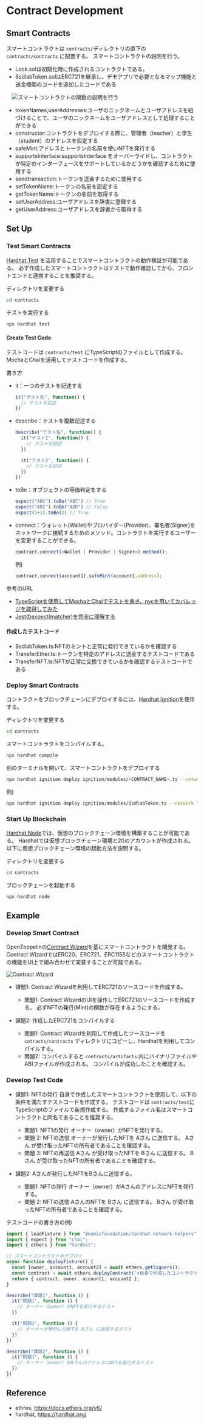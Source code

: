 # Contract Development

## Smart Contracts

スマートコントラクトは `contracts/`ディレクトリの直下の `contracts/contracts` に配置する。
スマートコントラクトの説明を行う。
- Lock.solは初期化時に作成されるコントラクトである。
- SsdlabToken.solはERC721を継承し、デモアプリで必要となるマップ機能と送金機能のコードを追加したコードである

　![スマートコントラクトの関数の説明を行う](../images/class.png)

  - tokenNames,userAddresses:ユーザのニックネームとユーザアドレスを紐づけることで、ユーザのニックネームをユーザアドレスとして処理することができる
  - constructor:コントラクトをデプロイする際に、管理者（teacher）と学生（student）のアドレスを設定する
  - safeMint:アドレスとトークンの名前を使いNFTを発行する
  - supportsInterface:supportsInterface をオーバーライドし、コントラクトが特定のインターフェースをサポートしているかどうかを確認するために使用する
  - sendtransaction:トークンを送金するために使用する
  - setTokenName:トークンの名前を設定する
  - getTokenName:トークンの名前を取得する
  - setUserAddress:ユーザアドレスを辞書に登録する
  - getUserAddress:ユーザアドレスを辞書から取得する

## Set Up

### Test Smart Contracts

[Hardhat Test](https://hardhat.org/tutorial/testing-contracts) を活用することでスマートコントラクトの動作検証が可能である。
必ず作成したスマートコントラクトはテストで動作確認してから、フロントエンドと連携することを推奨する。

ディレクトリを変更する
```bash
cd contracts
```

テストを実行する
```bash
npx hardhat test
```

#### Create Test Code

テストコードは `contracts/test` にTypeScriptのファイルとして作成する。
MochaとChaiを活用してテストコードを作成する。

書き方
- it：一つのテストを記述する
    ```ts
    it("テスト名", function() {
      // テストを記述
    })
    ```
- describe：テストを複数記述する
    ```ts
    describe("テスト名", function() {
      it("テスト1", function() {
        // テストを記述
      })

      it("テスト2", function() {
        // テストを記述
      })
    })
    ```
- toBe：オブジェクトの等価判定をする
    ```ts
    expect("ABC").toBe("ABC") // True
    expect("ABC").toBe("ABD") // False
    expect(1+1).toBe(2) // True
    ```
- connect：ウォレット(Wallet)やプロバイダー(Provider)、署名者(Signer)をネットワークに接続するためのメソッド。コントラクトを実行するユーザーを変更することができる。
    ```ts
    contract.connect(<Wallet | Provider | Signer>).method();
    ```
    例)
    ```ts
    contract.connect(account1).safeMint(account1.address);
    ```

参考のURL
- [TypeScriptを使用してMochaとChaiでテストを書き、nycを用いてカバレッジを取得してみた](https://dev.classmethod.jp/articles/mocha_chai_nyc_with_ts/#toc-1)
- [Jestのexpect(matcher)を完全に理解する](https://zenn.dev/t_poyo/articles/4c47373e364718)

#### 作成したテストコード
- SsdlabToken.ts:NFTのミントと正常に発行できているかを確認する
- TransferEther.ts:トークンを特定のアドレスに送金するテストコードである
- TransferNFT.ts:NFTが正常に交換できているかを確認するテストコードである

### Deploy Smart Contracts

コントラクトをブロックチェーンにデプロイするには、[Hardhat Ignition](https://hardhat.org/ignition/docs/getting-started#overview)を使用する。


ディレクトリを変更する
```bash
cd contracts
```

スマートコントラクトをコンパイルする。
```bash
npx hardhat compile
```

別のターミナルを開いて、スマートコントラクトをデプロイする
```bash
npx hardhat ignition deploy ignition/modules/<CONTRACT_NAME>.ts --network <NETWORK_NAME>
```
例) 
```bash
npx hardhat ignition deploy ignition/modules/SsdlabToken.ts --network localhost
```

### Start Up Blockchain

[Hardhat Node](https://hardhat.org/hardhat-network/docs/overview)では、仮想のブロックチェーン環境を構築することが可能である。
Hardhatでは仮想ブロックチェーン環境と20のアカウントが作成される。
以下に仮想ブロックチェーン環境の起動方法を説明する。

ディレクトリを変更する
```bash
cd contracts
```

ブロックチェーンを起動する
```bash
npx hardhat node
```

## Example

### Develop Smart Contract

OpenZeppelinの[Contract Wizard](https://wizard.openzeppelin.com/)を基にスマートコントラクトを開発する。
Contract WizardではERC20、ERC721、ERC1155などのスマートコントラクトの機能をUI上で組み合わせて実装することが可能である。

![Contract Wizard](../images/wizard.png)

- 課題1: Contract Wizardを利用してERC721のソースコードを作成する。
  - 問題1: Contract WizardのUIを操作してERC721のソースコードを作成する。
  必ずNFTの発行(Mint)の関数が存在するようにする。

- 課題2: 作成したERC721をコンパイルする
  - 問題1: Contract Wizardを利用して作成したソースコードを `cotracts/contracts` ディレクトリにコピーし、Hardhatを利用してコンパイルする。
  - 問題2: コンパイルすると `contracts/artifacts` 内にバイナリファイルやABIファイルが作成される。
  コンパイルが成功したことを確認する。

### Develop Test Code

- 課題1: NFTの発行
自身で作成したスマートコントラクトを使用して、以下の条件を満たすテストコードを作成する。
テストコードは `contracts/test`にTypeScriptのファイルで新規作成する。
作成するファイル名はスマートコントラクトと同名であることを推奨する。
  - 問題1: NFT1の発行
  オーナー（owner）がNFTを発行する。
  - 問題 2: NFTの送信
  オーナーが発行したNFTを Aさん に送信する。
  Aさん が受け取ったNFTの所有者であることを確認する。
  - 問題 3: NFTの再送信
  Aさん が受け取ったNFTを Bさん に送信する。
  Bさん が受け取ったNFTの所有者であることを確認する。

- 課題2: Aさんが発行したNFTをBさんに送信する。
  - 問題1: NFTの発行
  オーナー（owner）がAさんのアドレスにNFTを発行する。
  - 問題 2: NFTの送信
  AさんのNFTを Bさん に送信する。
  Bさん が受け取ったNFTの所有者であることを確認する。

テストコードの書き方の例)
```ts
import { loadFixture } from "@nomicfoundation/hardhat-network-helpers";
import { expect } from "chai";
import { ethers } from "hardhat";

// スマートコントラクトのデプロイ
async function deployFixture() {
  const [owner, account1, account2] = await ethers.getSigners();
  const contract = await ethers.deployContract("<自身で作成したコントラクト名>", ["<引数>"]);
  return { contract, owner, account1, account2 };
}

describe("課題1", function () {
  it("問題1", function () {
    // オーナー（owner）がNFTを発行するテスト
  })

  it("問題2", function () {
    // オーナーが発行したNFTを Aさん に送信するテスト
  })
})

describe("課題2", function () {
  it("問題1", function () {
    // オーナー（owner）がAさんのアドレスにNFTを発行するテスト
  })
})

```

## Reference
- ethres, https://docs.ethers.org/v6/
- hardhat, https://hardhat.org/
